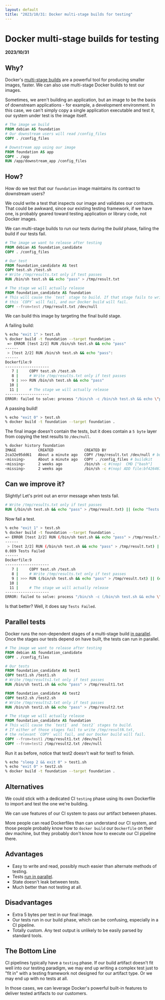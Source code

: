 ```yaml
---
layout: default
title: "2023/10/31: Docker multi-stage builds for testing"
---
```


# Docker multi-stage builds for testing

**2023/10/31**

## Why?

Docker's [multi-stage builds](https://docs.docker.com/build/guide/multi-stage/) are a powerful tool for producing smaller images, faster. We can also use multi-stage Docker builds to test our images.

Sometimes, we aren't building an application, but an image to be the basis of downstream applications - for example, a development environment. In this case, we can't simply copy a single application executable and test it, our system under test is the image itself.


```Dockerfile
# The image we build
FROM debian AS foundation
# Our downstream users will read /config_files
COPY . /config_files
```

```Dockerfile
# Downstream app using our image
FROM foundation AS app
COPY . /app
RUN /app/downstream_app /config_files
```

## How?

How do we test that our `foundation` image maintains its contract to downstream users? 

We could write a test that inspects our image and validates our contracts. That could be awkward, since our existing testing framework, if we have one, is probably geared toward testing application or library code, not Docker images.

We can multi-stage builds to run our tests during the *build* phase, failing the build if our tests fail.

```Dockerfile
# The image we want to release after testing
FROM debian AS foundation_candidate
COPY . /config_files

# Our test
FROM foundation_candidate AS test
COPY test.sh /test.sh
# Write /tmp/results.txt only if test passes
RUN /bin/sh test.sh && echo "pass" > /tmp/result.txt

# The stage we will actually release
FROM foundation_candidate AS foundation
# This will cause the `test` stage to build. If that stage fails to write /tmp/result.txt,
# this `COPY` will fail, and our Docker build will fail.
COPY --from=test /tmp/result.txt /dev/null
```

We can build this image by targeting the final build stage.

A failing build:

```bash
% echo "exit 1" > test.sh
% docker build -t foundation --target foundation .
 => ERROR [test 2/2] RUN /bin/sh test.sh && echo "pass"                                                                                                                                                         0.1s
------
 > [test 2/2] RUN /bin/sh test.sh && echo "pass":
------
Dockerfile:9
--------------------
   7 |     COPY test.sh /test.sh
   8 |     # Write /tmp/results.txt only if test passes
   9 | >>> RUN /bin/sh test.sh && echo "pass"
  10 |
  11 |     # The stage we will actually release
--------------------
ERROR: failed to solve: process "/bin/sh -c /bin/sh test.sh && echo \"pass\"" did not complete successfully: exit code: 1
```

A passing build!

```bash
% echo "exit 0" > test.sh
% docker build -t foundation --target foundation .
```

The final image doesn't contain the tests, but it does contain a `5 byte` layer from copying the test results to `/dev/null`.

```bash
% docker history foundation
IMAGE          CREATED              CREATED BY                                      SIZE      COMMENT
2ca32e95dd61   About a minute ago   COPY /tmp/result.txt /dev/null # buildkit       5B        buildkit.dockerfile.v0
<missing>      About a minute ago   COPY . /config_files # buildkit                 512B      buildkit.dockerfile.v0
<missing>      2 weeks ago          /bin/sh -c #(nop)  CMD ["bash"]                 0B
<missing>      2 weeks ago          /bin/sh -c #(nop) ADD file:bf4264671bd91eb30…   139MB
```

## Can we improve it?

Slightly! Let's print out an error message when tests fail.

```Dockerfile
# Write /tmp/results.txt only if test passes
RUN (/bin/sh test.sh && echo "pass" > /tmp/result.txt) || (echo "Tests Failed" ; exit 42)
```

Now fail a test.

```bash
% echo "exit 1" > test.sh
% docker build -t foundation --target foundation .
=> ERROR [test 2/2] RUN (/bin/sh test.sh && echo "pass" > /tmp/result.txt) || (echo "Tests Failed" ; exit 42)                                                                                                  0.1s
------
 > [test 2/2] RUN (/bin/sh test.sh && echo "pass" > /tmp/result.txt) || (echo "Tests Failed" ; exit 42):
0.089 Tests Failed
------
Dockerfile:9
--------------------
   7 |     COPY test.sh /test.sh
   8 |     # Write /tmp/results.txt only if test passes
   9 | >>> RUN (/bin/sh test.sh && echo "pass" > /tmp/result.txt) || (echo "Tests Failed" ; exit 42)
  10 |
  11 |     # The stage we will actually release
--------------------
ERROR: failed to solve: process "/bin/sh -c (/bin/sh test.sh && echo \"pass\" > /tmp/result.txt) || (echo \"Tests Failed\" ; exit 42)" did not complete successfully: exit code: 42
```

Is that better? Well, it does say `Tests Failed`.

## Parallel tests

Docker runs the non-dependent stages of a multi-stage build [in parallel](https://docs.docker.com/build/guide/multi-stage/). Once the stages our tests depend on have built, the tests can run in parallel.

```Dockerfile
# The image we want to release after testing
FROM debian AS foundation_candidate
COPY . /config_files

# Our tests
FROM foundation_candidate AS test1
COPY test1.sh /test1.sh
# Write /tmp/results1.txt only if test passes
RUN /bin/sh test1.sh && echo "pass" > /tmp/result1.txt

FROM foundation_candidate AS test2
COPY test2.sh /test2.sh
# Write /tmp/results2.txt only if test passes
RUN /bin/sh test2.sh && echo "pass" > /tmp/result2.txt

# The stage we will actually release
FROM foundation_candidate AS foundation
# This will cause the `test1` and `test2` stages to build. 
# If either of those stages fail to write /tmp/resultN.txt,
# the relevant `COPY` will fail, and our Docker build will fail.
COPY --from=test1 /tmp/result1.txt /dev/null
COPY --from=test2 /tmp/result2.txt /dev/null
```

Run it as before, notice that test2 doesn't wait for test1 to finish.

```bash
% echo "sleep 2 && exit 0" > test1.sh
% echo "exit 0" > test2.sh
% docker build -t foundation --target foundation .
```

## Alternatives

We could stick with a dedicated CI `testing` phase using its own Dockerfile to import and test the one we're building. 

We can use features of our CI system to pass our artifact between phases.

More people can read Dockerfiles than can understand our CI system, and those people probably know how to `docker build` our `Dockerfile` on their dev machine, but they probably don't know how to execute our CI pipeline there.

## Advantages

- Easy to write and read, possibly much easier than alternate methods of testing.
- Tests [run in parallel](https://docs.docker.com/build/guide/multi-stage/).
- State doesn't leak between tests.
- Much better than not testing at all.

## Disadvantages

- Extra 5 bytes per test in our final image.
- Our tests run in our build phase, which can be confusing, especially in a CI pipeline.
- Totally custom. Any test output is unlikely to be easily parsed by standard tools.

## The Bottom Line

CI pipelines typically have a `testing` phase. If our build artifact doesn't fit well into our testing paradigm, we may end up writing a complex test just to "fit in" with a testing framework not designed for our artifact type. Or we may end up with no tests at all.

In those cases, we can leverage Docker's powerful built-in features to deliver tested artifacts to our customers.
